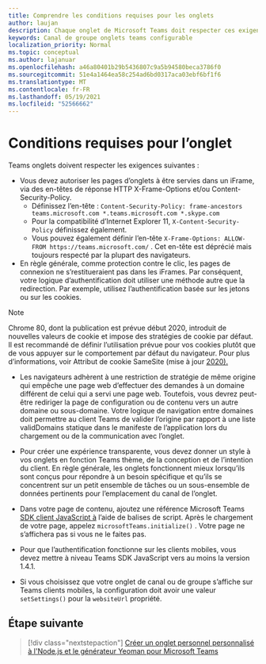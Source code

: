 ```yaml
---
title: Comprendre les conditions requises pour les onglets
author: laujan
description: Chaque onglet de Microsoft Teams doit respecter ces exigences.
keywords: Canal de groupe onglets teams configurable
localization_priority: Normal
ms.topic: conceptual
ms.author: lajanuar
ms.openlocfilehash: a46a80401b29b5436807c9a5b94580beca3786f0
ms.sourcegitcommit: 51e4a1464ea58c254ad6bd0317aca03ebf6bf1f6
ms.translationtype: MT
ms.contentlocale: fr-FR
ms.lasthandoff: 05/19/2021
ms.locfileid: "52566662"
---
```

# <a name="tab-requirements"></a>Conditions requises pour l’onglet

Teams onglets doivent respecter les exigences suivantes :

* Vous devez autoriser les pages d’onglets à être servies dans un iFrame, via des en-têtes de réponse HTTP X-Frame-Options et/ou Content-Security-Policy.
  * Définissez l’en-tête : `Content-Security-Policy: frame-ancestors teams.microsoft.com *.teams.microsoft.com *.skype.com`
  * Pour la compatibilité d’Internet Explorer 11, `X-Content-Security-Policy` définissez également.
  * Vous pouvez également définir l’en-tête `X-Frame-Options: ALLOW-FROM https://teams.microsoft.com/` . Cet en-tête est déprécié mais toujours respecté par la plupart des navigateurs.
* En règle générale, comme protection contre le clic, les pages de connexion ne s’restitueraient pas dans les iFrames. Par conséquent, votre logique d’authentification doit utiliser une méthode autre que la redirection. Par exemple, utilisez l’authentification basée sur les jetons ou sur les cookies.

> [!NOTE]
> Chrome 80, dont la publication est prévue début 2020, introduit de nouvelles valeurs de cookie et impose des stratégies de cookie par défaut. Il est recommandé de définir l’utilisation prévue pour vos cookies plutôt que de vous appuyer sur le comportement par défaut du navigateur. Pour plus d’informations, voir Attribut de cookie SameSite (mise à jour [2020).](../../resources/samesite-cookie-update.md)

* Les navigateurs adhèrent à une restriction de stratégie de même origine qui empêche une page web d’effectuer des demandes à un domaine différent de celui qui a servi une page web. Toutefois, vous devrez peut-être rediriger la page de configuration ou de contenu vers un autre domaine ou sous-domaine. Votre logique de navigation entre domaines doit permettre au client Teams de valider l’origine par rapport à une liste validDomains statique dans le manifeste de l’application lors du chargement ou de la communication avec l’onglet.

* Pour créer une expérience transparente, vous devez donner un style à vos onglets en fonction Teams thème, de la conception et de l’intention du client. En règle générale, les onglets fonctionnent mieux lorsqu’ils sont conçus pour répondre à un besoin spécifique et qu’ils se concentrent sur un petit ensemble de tâches ou un sous-ensemble de données pertinents pour l’emplacement du canal de l’onglet.

* Dans votre page de contenu, ajoutez une référence Microsoft Teams [SDK client JavaScript à](/javascript/api/overview/msteams-client) l’aide de balises de script. Après le chargement de votre page, appelez `microsoftTeams.initialize()` . Votre page ne s’affichera pas si vous ne le faites pas.

* Pour que l’authentification fonctionne sur les clients mobiles, vous devez mettre à niveau Teams SDK JavaScript vers au moins la version 1.4.1.

* Si vous choisissez que votre onglet de canal ou de groupe s’affiche sur Teams clients mobiles, la configuration doit avoir une valeur `setSettings()` pour la `websiteUrl` propriété.

## <a name="next-step"></a>Étape suivante

> [!div class="nextstepaction"]
> [Créer un onglet personnel personnalisé à l'Node.js et le générateur Yeoman pour Microsoft Teams](~/tabs/quickstarts/create-personal-tab-node-yeoman.md)